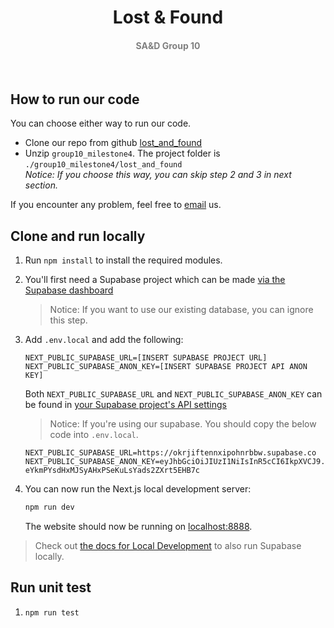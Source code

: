<h1 style="text-align: center">Lost & Found</h1>

<h4 style="text-align: center; color:gray">SA&D Group 10</h4>


<br/>

## How to run our code
You can choose either way to run our code.
- Clone our repo from github [lost_and_found](https://github.com/SAD-IM-project/lost_and_found)
- Unzip `group10_milestone4`. The project folder is `./group10_milestone4/lost_and_found`<br/>*Notice: If you choose this way, you can skip step 2 and 3 in next section.*

If you encounter any problem, feel free to [email](ansonwu0604@gmail.com) us.

## Clone and run locally

1. Run `npm install` to install the required modules.

2. You'll first need a Supabase project which can be made [via the Supabase dashboard](https://database.new)

    > Notice: If you want to use our existing database, you can ignore this step.

3. Add `.env.local` and add the following:

   ```
   NEXT_PUBLIC_SUPABASE_URL=[INSERT SUPABASE PROJECT URL]
   NEXT_PUBLIC_SUPABASE_ANON_KEY=[INSERT SUPABASE PROJECT API ANON KEY]
   ```

   Both `NEXT_PUBLIC_SUPABASE_URL` and `NEXT_PUBLIC_SUPABASE_ANON_KEY` can be found in [your Supabase project's API settings](https://app.supabase.com/project/_/settings/api)

    > Notice: If you're using our supabase. You should copy the below code into `.env.local`.

    ```
    NEXT_PUBLIC_SUPABASE_URL=https://okrjiftennxipohnrbbw.supabase.co
    NEXT_PUBLIC_SUPABASE_ANON_KEY=eyJhbGciOiJIUzI1NiIsInR5cCI6IkpXVCJ9.eyJpc3MiOiJzdXBhYmFzZSIsInJlZiI6Im9rcmppZnRlbm54aXBvaG5yYmJ3Iiwicm9sZSI6ImFub24iLCJpYXQiOjE3MTQ1NjI2NzYsImV4cCI6MjAzMDEzODY3Nn0.JuH-eYkmPYsdHxMJSyAHxPSeKuLsYads2ZXrt5EHB7c
    ```

4. You can now run the Next.js local development server:

   ```bash
   npm run dev
   ```

   The website should now be running on [localhost:8888](http://localhost:8888/).

> Check out [the docs for Local Development](https://supabase.com/docs/guides/getting-started/local-development) to also run Supabase locally.

## Run unit test
1. ```npm run test```